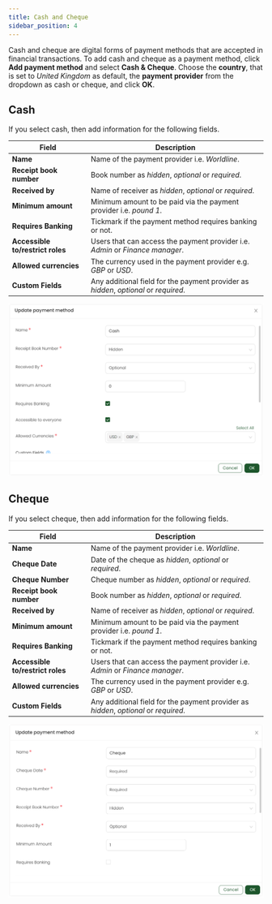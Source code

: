 ```yaml
---
title: Cash and Cheque
sidebar_position: 4
---
```


Cash and cheque are digital forms of payment methods that are accepted in financial transactions. To add cash and cheque as a payment method, click **Add payment method** and select **Cash & Cheque**. Choose the **country**, that is set to *United Kingdom* as default, the **payment provider** from the dropdown as cash or cheque, and click **OK**.

## Cash

If you select cash, then add information for the following fields.

| Field | Description |
| ----- | ----------- |
| **Name** | Name of the payment provider i.e. *Worldline*. | 
| **Receipt book number** | Book number as *hidden*, *optional* or *required*. |
| **Received by** | Name of receiver as *hidden*, *optional* or *required*. |
| **Minimum amount** | Minimum amount to be paid via the payment provider i.e. *pound 1*. |
| **Requires Banking** | Tickmark if the payment method requires banking or not. |
| **Accessible to/restrict roles** | Users that can access the payment provider i.e. *Admin* or *Finance manager*. |
| **Allowed currencies** | The currency used in the payment provider e.g. *GBP* or *USD*.  |
| **Custom Fields** | Any additional field for the payment provider as *hidden*, *optional* or *required*.  |

![Cash Payment method](./cash.png)

## Cheque

If you select cheque, then add information for the following fields.

| Field | Description |
| ----- | ----------- |
| **Name** | Name of the payment provider i.e. *Worldline*. | 
| **Cheque Date** | Date of the cheque as *hidden*, *optional* or *required*. | 
| **Cheque Number** | Cheque number as *hidden*, *optional* or *required*. | 
| **Receipt book number** | Book number as *hidden*, *optional* or *required*. |
| **Received by** | Name of receiver as *hidden*, *optional* or *required*. |
| **Minimum amount** | Minimum amount to be paid via the payment provider i.e. *pound 1*. |
| **Requires Banking** | Tickmark if the payment method requires banking or not. |
| **Accessible to/restrict roles** | Users that can access the payment provider i.e. *Admin* or *Finance manager*. |
| **Allowed currencies** | The currency used in the payment provider e.g. *GBP* or *USD*.  |
| **Custom Fields** | Any additional field for the payment provider as *hidden*, *optional* or *required*.  |

![Cheque Payment method](./cheque.png)